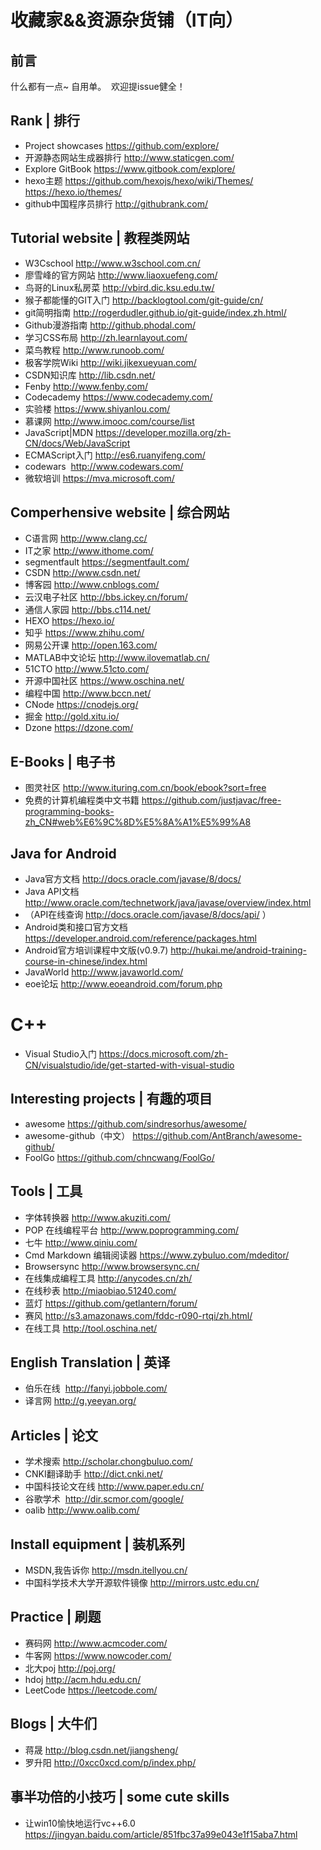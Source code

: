 # 收藏家&&资源杂货铺（IT向）
## 前言
什么都有一点~
自用单。 
欢迎提issue健全！

## Rank | 排行
- Project showcases   https://github.com/explore/
- 开源静态网站生成器排行  http://www.staticgen.com/
- Explore GitBook   https://www.gitbook.com/explore/
- hexo主题  https://github.com/hexojs/hexo/wiki/Themes/   https://hexo.io/themes/
- github中国程序员排行 http://githubrank.com/

## Tutorial website | 教程类网站
- W3Cschool  http://www.w3school.com.cn/
- 廖雪峰的官方网站  http://www.liaoxuefeng.com/
- 鸟哥的Linux私房菜   http://vbird.dic.ksu.edu.tw/
- 猴子都能懂的GIT入门   http://backlogtool.com/git-guide/cn/
- git简明指南   http://rogerdudler.github.io/git-guide/index.zh.html/
- Github漫游指南  http://github.phodal.com/
- 学习CSS布局   http://zh.learnlayout.com/
- 菜鸟教程  http://www.runoob.com/
- 极客学院Wiki  http://wiki.jikexueyuan.com/
- CSDN知识库 http://lib.csdn.net/
- Fenby http://www.fenby.com/
- Codecademy  https://www.codecademy.com/
- 实验楼 https://www.shiyanlou.com/
- 慕课网 http://www.imooc.com/course/list
- JavaScript|MDN  https://developer.mozilla.org/zh-CN/docs/Web/JavaScript
- ECMAScript入门  http://es6.ruanyifeng.com/
- codewars  http://www.codewars.com/
- 微软培训 https://mva.microsoft.com/

## Comperhensive website | 综合网站
- C语言网  http://www.clang.cc/
- IT之家  http://www.ithome.com/
- segmentfault  https://segmentfault.com/
- CSDN  http://www.csdn.net/
- 博客园  http://www.cnblogs.com/
- 云汉电子社区  http://bbs.ickey.cn/forum/
- 通信人家园  http://bbs.c114.net/
- HEXO  https://hexo.io/
- 知乎  https://www.zhihu.com/
- 网易公开课  http://open.163.com/
- MATLAB中文论坛  http://www.ilovematlab.cn/
- 51CTO http://www.51cto.com/
- 开源中国社区  https://www.oschina.net/
- 编程中国  http://www.bccn.net/
- CNode https://cnodejs.org/
- 掘金  http://gold.xitu.io/
- Dzone https://dzone.com/

## E-Books | 电子书
- 图灵社区  http://www.ituring.com.cn/book/ebook?sort=free
- 免费的计算机编程类中文书籍 https://github.com/justjavac/free-programming-books-zh_CN#web%E6%9C%8D%E5%8A%A1%E5%99%A8

## Java for Android
- Java官方文档  http://docs.oracle.com/javase/8/docs/
- Java API文档  http://www.oracle.com/technetwork/java/javase/overview/index.html
- （API在线查询  http://docs.oracle.com/javase/8/docs/api/ ）
- Android类和接口官方文档 https://developer.android.com/reference/packages.html
- Android官方培训课程中文版(v0.9.7) http://hukai.me/android-training-course-in-chinese/index.html
- JavaWorld http://www.javaworld.com/
- eoe论坛 http://www.eoeandroid.com/forum.php

# C++
- Visual Studio入门 https://docs.microsoft.com/zh-CN/visualstudio/ide/get-started-with-visual-studio

## Interesting projects | 有趣的项目
- awesome  https://github.com/sindresorhus/awesome/
- awesome-github（中文） https://github.com/AntBranch/awesome-github/
- FoolGo  https://github.com/chncwang/FoolGo/

## Tools | 工具
- 字体转换器  http://www.akuziti.com/
- POP 在线编程平台  http://www.poprogramming.com/
- 七牛  http://www.qiniu.com/
- Cmd Markdown 编辑阅读器   https://www.zybuluo.com/mdeditor/
- Browsersync http://www.browsersync.cn/
- 在线集成编程工具  http://anycodes.cn/zh/
- 在线秒表  http://miaobiao.51240.com/
- 蓝灯  https://github.com/getlantern/forum/
- 赛风  http://s3.amazonaws.com/fddc-r090-rtqi/zh.html/
- 在线工具  http://tool.oschina.net/

## English Translation | 英译
- 伯乐在线  http://fanyi.jobbole.com/
- 译言网 http://g.yeeyan.org/
  
## Articles | 论文
- 学术搜索  http://scholar.chongbuluo.com/
- CNKI翻译助手  http://dict.cnki.net/
- 中国科技论文在线  http://www.paper.edu.cn/
- 谷歌学术  http://dir.scmor.com/google/
- oalib http://www.oalib.com/

## Install equipment | 装机系列
- MSDN,我告诉你 http://msdn.itellyou.cn/
- 中国科学技术大学开源软件镜像 http://mirrors.ustc.edu.cn/

## Practice | 刷题
- 赛码网 http://www.acmcoder.com/
- 牛客网 https://www.nowcoder.com/
- 北大poj http://poj.org/
- hdoj http://acm.hdu.edu.cn/
- LeetCode  https://leetcode.com/

## Blogs | 大牛们
- 蒋晟 http://blog.csdn.net/jiangsheng/
- 罗升阳 http://0xcc0xcd.com/p/index.php/

## 事半功倍的小技巧 | some cute skills
- 让win10愉快地运行vc++6.0 https://jingyan.baidu.com/article/851fbc37a99e043e1f15aba7.html
